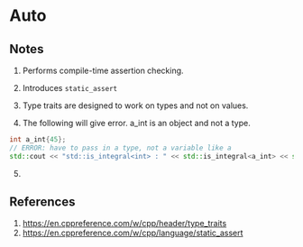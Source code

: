 # Auto

## Notes
1. Performs compile-time assertion checking.
2. Introduces `static_assert`
3. Type traits are designed to work on types and not on values.

4. The following will give error. a_int is an object and not a type.
```cpp
int a_int{45};
// ERROR: have to pass in a type, not a variable like a
std::cout << "std::is_integral<int> : " << std::is_integral<a_int> << std::endl; 
```

5. 


## References

1. https://en.cppreference.com/w/cpp/header/type_traits
2. https://en.cppreference.com/w/cpp/language/static_assert

